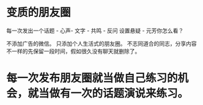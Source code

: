 
# 变质的朋友圈

每一次发出一个话题 - 心声- 文字 - 共鸣 - 反问 设置悬疑 - 元芳你怎么看？

不添加广告的微信。 只添加个人生活式的朋友圈。 不志同道合的同志，分享内容不一样的先保留一段时间，假如很久没有聊天就删除了。

# 每一次发布朋友圈就当做自己练习的机会，就当做有一次的话题演说来练习。

